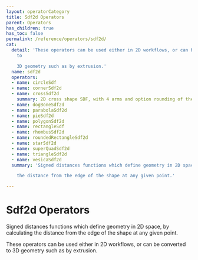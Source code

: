 ```yaml
---
layout: operatorCategory
title: Sdf2d Operators
parent: Operators
has_children: true
has_toc: false
permalink: /reference/operators/sdf2d/
cat:
  detail: 'These operators can be used either in 2D workflows, or can be converted
    to

    3D geometry such as by extrusion.'
  name: sdf2d
  operators:
  - name: circleSdf
  - name: cornerSdf2d
  - name: crossSdf2d
    summary: 2D cross shape SDF, with 4 arms and option rounding of the intersections.
  - name: dogBoneSdf2d
  - name: parabolaSdf2d
  - name: pieSdf2d
  - name: polygonSdf2d
  - name: rectangleSdf
  - name: rhombusSdf2d
  - name: roundedRectangleSdf2d
  - name: starSdf2d
  - name: superQuadSdf2d
  - name: triangleSdf2d
  - name: vesicaSdf2d
  summary: 'Signed distances functions which define geometry in 2D space, by calculating

    the distance from the edge of the shape at any given point.'

---
```


# Sdf2d Operators

Signed distances functions which define geometry in 2D space, by calculating
the distance from the edge of the shape at any given point.

These operators can be used either in 2D workflows, or can be converted to
3D geometry such as by extrusion.
